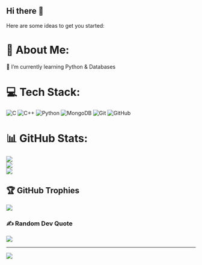 ## Hi there 👋


Here are some ideas to get you started:

# 💫 About Me:
🌱 I’m currently learning Python & Databases

# 💻 Tech Stack:
![C](https://img.shields.io/badge/c-%2300599C.svg?style=for-the-badge&logo=c&logoColor=white) ![C++](https://img.shields.io/badge/c++-%2300599C.svg?style=for-the-badge&logo=c%2B%2B&logoColor=white) ![Python](https://img.shields.io/badge/python-3670A0?style=for-the-badge&logo=python&logoColor=ffdd54) ![MongoDB](https://img.shields.io/badge/MongoDB-%234ea94b.svg?style=for-the-badge&logo=mongodb&logoColor=white) ![Git](https://img.shields.io/badge/git-%23F05033.svg?style=for-the-badge&logo=git&logoColor=white) ![GitHub](https://img.shields.io/badge/github-%23121011.svg?style=for-the-badge&logo=github&logoColor=white)
# 📊 GitHub Stats:
![](https://github-readme-stats.vercel.app/api?username=mohammadrezafotohi&theme=dark&hide_border=false&include_all_commits=true&count_private=true)<br/>
![](https://nirzak-streak-stats.vercel.app/?user=mohammadrezafotohi&theme=dark&hide_border=false)<br/>
![](https://github-readme-stats.vercel.app/api/top-langs/?username=mohammadrezafotohi&theme=dark&hide_border=false&include_all_commits=true&count_private=true&layout=compact)

## 🏆 GitHub Trophies
![](https://github-profile-trophy.vercel.app/?username=mohammadrezafotohi&theme=radical&no-frame=false&no-bg=true&margin-w=4)

### ✍️ Random Dev Quote
![](https://quotes-github-readme.vercel.app/api?type=horizontal&theme=radical)

---
[![](https://visitcount.itsvg.in/api?id=mohammadrezafotohi&icon=0&color=0)](https://visitcount.itsvg.in)

<!-- Proudly created with GPRM ( https://gprm.itsvg.in ) -->
